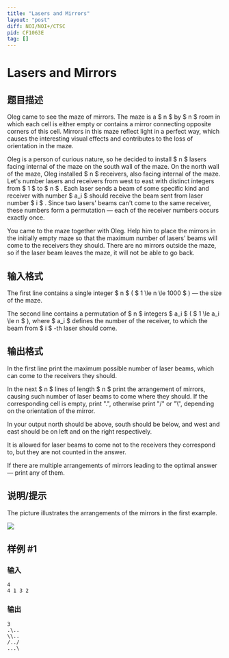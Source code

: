 ```yaml
---
title: "Lasers and Mirrors"
layout: "post"
diff: NOI/NOI+/CTSC
pid: CF1063E
tag: []
---
```


# Lasers and Mirrors

## 题目描述

Oleg came to see the maze of mirrors. The maze is a $ n $ by $ n $ room in which each cell is either empty or contains a mirror connecting opposite corners of this cell. Mirrors in this maze reflect light in a perfect way, which causes the interesting visual effects and contributes to the loss of orientation in the maze.

Oleg is a person of curious nature, so he decided to install $ n $ lasers facing internal of the maze on the south wall of the maze. On the north wall of the maze, Oleg installed $ n $ receivers, also facing internal of the maze. Let's number lasers and receivers from west to east with distinct integers from $ 1 $ to $ n $ . Each laser sends a beam of some specific kind and receiver with number $ a_i $ should receive the beam sent from laser number $ i $ . Since two lasers' beams can't come to the same receiver, these numbers form a permutation — each of the receiver numbers occurs exactly once.

You came to the maze together with Oleg. Help him to place the mirrors in the initially empty maze so that the maximum number of lasers' beams will come to the receivers they should. There are no mirrors outside the maze, so if the laser beam leaves the maze, it will not be able to go back.

## 输入格式

The first line contains a single integer $ n $ ( $ 1 \le n \le 1000 $ ) — the size of the maze.

The second line contains a permutation of $ n $ integers $ a_i $ ( $ 1 \le a_i \le n $ ), where $ a_i $ defines the number of the receiver, to which the beam from $ i $ -th laser should come.

## 输出格式

In the first line print the maximum possible number of laser beams, which can come to the receivers they should.

In the next $ n $ lines of length $ n $ print the arrangement of mirrors, causing such number of laser beams to come where they should. If the corresponding cell is empty, print ".", otherwise print "/" or "\\", depending on the orientation of the mirror.

In your output north should be above, south should be below, and west and east should be on left and on the right respectively.

It is allowed for laser beams to come not to the receivers they correspond to, but they are not counted in the answer.

If there are multiple arrangements of mirrors leading to the optimal answer — print any of them.

## 说明/提示

The picture illustrates the arrangements of the mirrors in the first example.

 ![](https://cdn.luogu.com.cn/upload/vjudge_pic/CF1063E/19ee8b9d2f31cec8a8e7ae55db512ff2fc59d36c.png)

## 样例 #1

### 输入

```
4
4 1 3 2

```

### 输出

```
3
.\..
\\..
/../
...\

```

